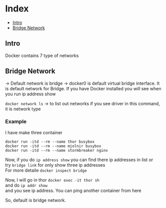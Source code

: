# Index
- [Intro](#intro)
- [Bridge Network](#bridge-network)

## Intro
Docker contains 7 type of networks

## Bridge Network
-> Default network is bridge
-> docker0 is default virtual bridge interface. It is default network for Bridge. If you have Docker installed you will see when you run ip address show

```docker network ls``` -> to list out networks
if you see driver in this command, it is network type

### Example
I have make three container 
```
docker run -itd --rm --name thor busybox
docker run -itd --rm --name mjolnir busybox
docker run -itd --rm --name stormbreaker nginx
```

Now, if you do ```ip address show``` you can find there ip addresses in list or <br/>
try ```bridge link``` for only show three ip addresses <br/>
For more detaile ```docker inspect bridge``` <br/>

Now, I will go in thor ```docker exec -it thor sh``` <br/>
and do ```ip addr show``` <br/>
and you see ip address. You can ping another container from here <br/>

So, default is bridge network.

